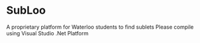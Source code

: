 # SubLoo
A proprietary platform for Waterloo students to find sublets
Please compile using Visual Studio .Net Platform
